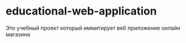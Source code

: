 # educational-web-application

Это учебный проект который иммитирует веб приложение онлайн магазина
